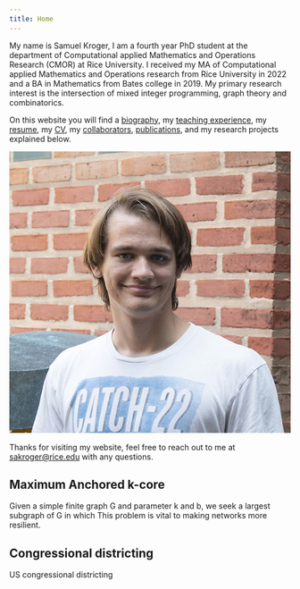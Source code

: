 ```yaml
---
title: Home
---
```

My name is Samuel Kroger, I am a fourth year PhD student at the department of Computational applied Mathematics and Operations Research (CMOR) at Rice University.
I received my MA of Computational applied Mathematics and Operations research from Rice University in 2022 and a BA in Mathematics from Bates college in 2019.
My primary research interest is the intersection of mixed integer programming, graph theory and combinatorics.

On this website you will find a [biography](pages/bio.md), my [teaching experience](pages/teaching.md), my [resume](pdfs/Samuel_Kroger_Resume.pdf), my [CV](pdfs/Samuel_Kroger_cv.pdf), my [collaborators](collaborators.md), [publications](pages/publications), and my research projects explained below.

![An image of me, Samuel Kroger](images/samuel_kroger.jpg)

Thanks for visiting my website, feel free to reach out to me at sakroger@rice.edu with any questions.

## Maximum Anchored k-core

Given a simple finite graph G and parameter k and b, we seek a largest subgraph of G in which
This problem is vital to making networks more resilient.


## Congressional districting

US congressional districting